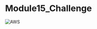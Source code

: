 # Module15_Challenge

![AWS](https://user-images.githubusercontent.com/81592432/133298445-d37bbbef-b3fc-48ed-ab89-9241c97b6351.GIF)
